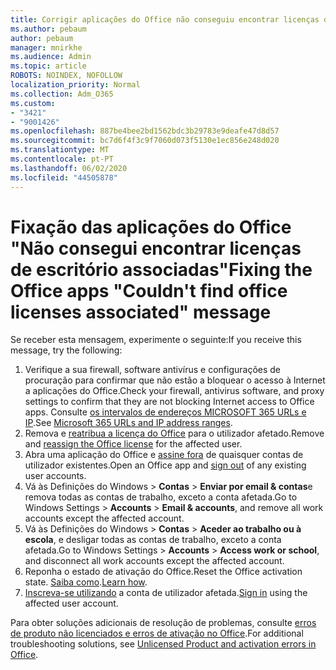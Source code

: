 ```yaml
---
title: Corrigir aplicações do Office não conseguiu encontrar licenças de escritório associadas mensagem
ms.author: pebaum
author: pebaum
manager: mnirkhe
ms.audience: Admin
ms.topic: article
ROBOTS: NOINDEX, NOFOLLOW
localization_priority: Normal
ms.collection: Adm_O365
ms.custom:
- "3421"
- "9001426"
ms.openlocfilehash: 887be4bee2bd1562bdc3b29783e9deafe47d8d57
ms.sourcegitcommit: bc7d6f4f3c9f7060d073f5130e1ec856e248d020
ms.translationtype: MT
ms.contentlocale: pt-PT
ms.lasthandoff: 06/02/2020
ms.locfileid: "44505878"
---
```

# <a name="fixing-the-office-apps-couldnt-find-office-licenses-associated-message"></a><span data-ttu-id="070c6-102">Fixação das aplicações do Office "Não consegui encontrar licenças de escritório associadas"</span><span class="sxs-lookup"><span data-stu-id="070c6-102">Fixing the Office apps "Couldn't find office licenses associated" message</span></span>

<span data-ttu-id="070c6-103">Se receber esta mensagem, experimente o seguinte:</span><span class="sxs-lookup"><span data-stu-id="070c6-103">If you receive this message, try the following:</span></span>

1. <span data-ttu-id="070c6-104">Verifique a sua firewall, software antivírus e configurações de procuração para confirmar que não estão a bloquear o acesso à Internet a aplicações do Office.</span><span class="sxs-lookup"><span data-stu-id="070c6-104">Check your firewall, antivirus software, and proxy settings to confirm that they are not blocking Internet access to Office apps.</span></span> <span data-ttu-id="070c6-105">Consulte [os intervalos de endereços MICROSOFT 365 URLs e IP](https://docs.microsoft.com/office365/enterprise/urls-and-ip-address-ranges).</span><span class="sxs-lookup"><span data-stu-id="070c6-105">See [Microsoft 365 URLs and IP address ranges](https://docs.microsoft.com/office365/enterprise/urls-and-ip-address-ranges).</span></span>
2. <span data-ttu-id="070c6-106">Remova e [reatribua a licença do Office](https://docs.microsoft.com/microsoft-365/admin/manage/assign-licenses-to-users) para o utilizador afetado.</span><span class="sxs-lookup"><span data-stu-id="070c6-106">Remove and [reassign the Office license](https://docs.microsoft.com/microsoft-365/admin/manage/assign-licenses-to-users) for the affected user.</span></span> 
3. <span data-ttu-id="070c6-107">Abra uma aplicação do Office e [assine fora](https://support.office.com/article/5a20dc11-47e9-4b6f-945d-478cb6d92071) de quaisquer contas de utilizador existentes.</span><span class="sxs-lookup"><span data-stu-id="070c6-107">Open an Office app and [sign out](https://support.office.com/article/5a20dc11-47e9-4b6f-945d-478cb6d92071) of any existing user accounts.</span></span>
4. <span data-ttu-id="070c6-108">Vá às Definições do Windows > **Contas**  >  **Enviar por email & contas**e remova todas as contas de trabalho, exceto a conta afetada.</span><span class="sxs-lookup"><span data-stu-id="070c6-108">Go to Windows Settings > **Accounts** > **Email & accounts**, and remove all work accounts except the affected account.</span></span>
5. <span data-ttu-id="070c6-109">Vá às Definições do Windows > **Contas**  >  **Aceder ao trabalho ou à escola**, e desligar todas as contas de trabalho, exceto a conta afetada.</span><span class="sxs-lookup"><span data-stu-id="070c6-109">Go to Windows Settings > **Accounts** > **Access work or school**, and disconnect all work accounts except the affected account.</span></span>
6. <span data-ttu-id="070c6-110">Reponha o estado de ativação do Office.</span><span class="sxs-lookup"><span data-stu-id="070c6-110">Reset the Office activation state.</span></span> <span data-ttu-id="070c6-111">[Saiba como](https://docs.microsoft.com/office365/troubleshoot/activation/reset-office-365-proplus-activation-state).</span><span class="sxs-lookup"><span data-stu-id="070c6-111">[Learn how](https://docs.microsoft.com/office365/troubleshoot/activation/reset-office-365-proplus-activation-state).</span></span>
7. <span data-ttu-id="070c6-112">[Inscreva-se utilizando](https://support.office.com/article/628ea040-f265-49de-b986-be09c3ebf8a9) a conta de utilizador afetada.</span><span class="sxs-lookup"><span data-stu-id="070c6-112">[Sign in](https://support.office.com/article/628ea040-f265-49de-b986-be09c3ebf8a9) using the affected user account.</span></span>

<span data-ttu-id="070c6-113">Para obter soluções adicionais de resolução de problemas, consulte [erros de produto não licenciados e erros de ativação no Office](https://support.office.com/Article/0d23d3c0-c19c-4b2f-9845-5344fedc4380).</span><span class="sxs-lookup"><span data-stu-id="070c6-113">For additional troubleshooting solutions, see [Unlicensed Product and activation errors in Office](https://support.office.com/Article/0d23d3c0-c19c-4b2f-9845-5344fedc4380).</span></span>